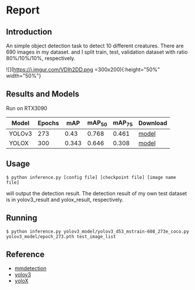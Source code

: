 # Report

## Introduction

An simple object detection task to detect 10 different creatures. There are 690 images in my dataset. and I split train, test, validation dataset with ratio 80%/10%/10%, respectively.

![](https://i.imgur.com/VDIh2DD.png =300x200){:height="50%" width="50%"}


## Results and Models

Run on RTX3090

| Model | Epochs | mAP | mAP<sub>50</sub> | mAP<sub>75</sub>| Download |
| -------- | ------- | -------- | -------- | -------- | -------- |
| YOLOv3  | 273    | 0.43 | 0.768 | 0.461 | [model](https://github.com/open-mmlab/mmdetection) |
| YOLOX   | 300    | 0.343| 0.646 | 0.308 | [model](https://github.com/open-mmlab/mmdetection) | 

## Usage 

``$ python inference.py [config file] [checkpoint file] [image name file]``

will output the detection result. The detection result of my own test dataset is in yolov3_result and yolox_result, respectively.

## Running

``$ python inference.py yolov3_model/yolov3_d53_mstrain-608_273e_coco.py yolov3_model/epoch_273.pth test_image_list``

## Reference

* [mmdetection](https://github.com/open-mmlab/mmdetection)
* [yolov3](https://arxiv.org/pdf/1804.02767)
* [yoloX](https://github.com/Megvii-BaseDetection/YOLOX)
